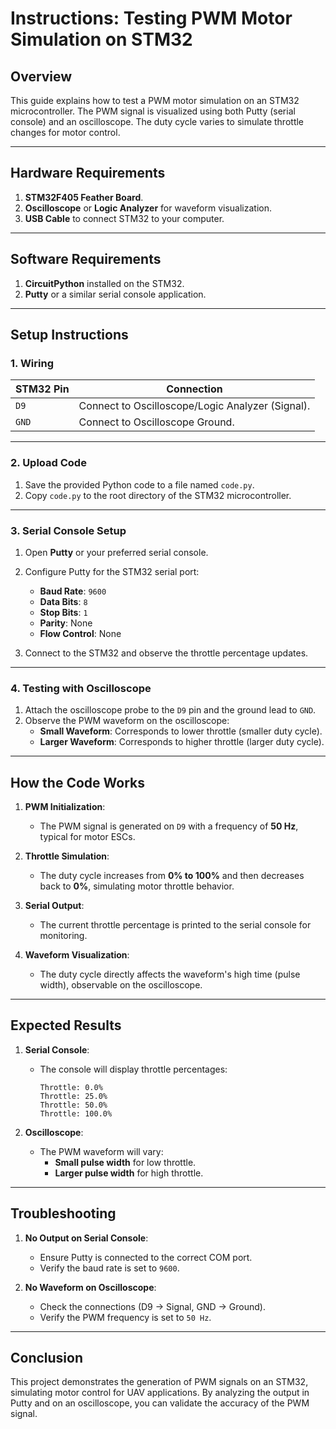 # Instructions: Testing PWM Motor Simulation on STM32

## **Overview**

This guide explains how to test a PWM motor simulation on an STM32 microcontroller. The PWM signal is visualized using both Putty (serial console) and an oscilloscope. The duty cycle varies to simulate throttle changes for motor control.

---

## **Hardware Requirements**

1. **STM32F405 Feather Board**.
2. **Oscilloscope** or **Logic Analyzer** for waveform visualization.
3. **USB Cable** to connect STM32 to your computer.

---

## **Software Requirements**

1. **CircuitPython** installed on the STM32.
2. **Putty** or a similar serial console application.

---

## **Setup Instructions**

### **1. Wiring**

| **STM32 Pin** | **Connection**             |
|---------------|----------------------------|
| `D9`          | Connect to Oscilloscope/Logic Analyzer (Signal). |
| `GND`         | Connect to Oscilloscope Ground.                 |

---

### **2. Upload Code**

1. Save the provided Python code to a file named `code.py`.
2. Copy `code.py` to the root directory of the STM32 microcontroller.

---

### **3. Serial Console Setup**

1. Open **Putty** or your preferred serial console.
2. Configure Putty for the STM32 serial port:
   - **Baud Rate**: `9600`
   - **Data Bits**: `8`
   - **Stop Bits**: `1`
   - **Parity**: None
   - **Flow Control**: None

3. Connect to the STM32 and observe the throttle percentage updates.

---

### **4. Testing with Oscilloscope**

1. Attach the oscilloscope probe to the `D9` pin and the ground lead to `GND`.
2. Observe the PWM waveform on the oscilloscope:
   - **Small Waveform**: Corresponds to lower throttle (smaller duty cycle).
   - **Larger Waveform**: Corresponds to higher throttle (larger duty cycle).

---

## **How the Code Works**

1. **PWM Initialization**:
   - The PWM signal is generated on `D9` with a frequency of **50 Hz**, typical for motor ESCs.

2. **Throttle Simulation**:
   - The duty cycle increases from **0% to 100%** and then decreases back to **0%**, simulating motor throttle behavior.

3. **Serial Output**:
   - The current throttle percentage is printed to the serial console for monitoring.

4. **Waveform Visualization**:
   - The duty cycle directly affects the waveform's high time (pulse width), observable on the oscilloscope.

---

## **Expected Results**

1. **Serial Console**:
   - The console will display throttle percentages:
     ```plaintext
     Throttle: 0.0%
     Throttle: 25.0%
     Throttle: 50.0%
     Throttle: 100.0%
     ```

2. **Oscilloscope**:
   - The PWM waveform will vary:
     - **Small pulse width** for low throttle.
     - **Larger pulse width** for high throttle.

---

## **Troubleshooting**

1. **No Output on Serial Console**:
   - Ensure Putty is connected to the correct COM port.
   - Verify the baud rate is set to `9600`.

2. **No Waveform on Oscilloscope**:
   - Check the connections (D9 → Signal, GND → Ground).
   - Verify the PWM frequency is set to `50 Hz`.

---

## **Conclusion**

This project demonstrates the generation of PWM signals on an STM32, simulating motor control for UAV applications. By analyzing the output in Putty and on an oscilloscope, you can validate the accuracy of the PWM signal.
